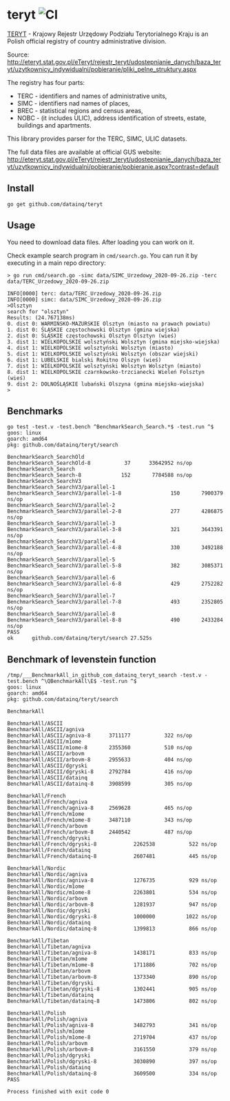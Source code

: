 # teryt ![CI](https://github.com/datainq/teryt/workflows/CI/badge.svg)

[TERYT](https://pl.wikipedia.org/wiki/TERYT) - Krajowy Rejestr Urzędowy Podziału Terytorialnego Kraju
is an Polish official registry of country administrative division. 

Source: http://eteryt.stat.gov.pl/eTeryt/rejestr_teryt/udostepnianie_danych/baza_teryt/uzytkownicy_indywidualni/pobieranie/pliki_pelne_struktury.aspx

The registry has four parts:
 * TERC - identifiers and names of administrative units,
 * SIMC - identifiers nad names of places,
 * BREC - statistical regions and census areas,
 * NOBC - (it includes ULIC), address identification of streets, estate, buildings and apartments.

This library provides parser for the TERC, SIMC, ULIC
datasets.

The full data files are available at official GUS website:
http://eteryt.stat.gov.pl/eTeryt/rejestr_teryt/udostepnianie_danych/baza_teryt/uzytkownicy_indywidualni/pobieranie/pobieranie.aspx?contrast=default

## Install

```
go get github.com/datainq/teryt
```

## Usage

You need to download data files. After loading you can work on it.

Check example search program in `cmd/search.go`. 
You can run it by executing in a main repo directory:

```
> go run cmd/search.go -simc data/SIMC_Urzedowy_2020-09-26.zip -terc data/TERC_Urzedowy_2020-09-26.zip

INFO[0000] terc: data/TERC_Urzedowy_2020-09-26.zip
INFO[0000] simc: data/SIMC_Urzedowy_2020-09-26.zip
>Olsztyn
search for "olsztyn"
Results: (24.767138ms)
0. dist 0: WARMIŃSKO-MAZURSKIE Olsztyn (miasto na prawach powiatu)
1. dist 0: ŚLĄSKIE częstochowski Olsztyn (gmina wiejska)
2. dist 0: ŚLĄSKIE częstochowski Olsztyn Olsztyn (wieś)
3. dist 1: WIELKOPOLSKIE wolsztyński Wolsztyn (gmina miejsko-wiejska)
4. dist 1: WIELKOPOLSKIE wolsztyński Wolsztyn (miasto)
5. dist 1: WIELKOPOLSKIE wolsztyński Wolsztyn (obszar wiejski)
6. dist 1: LUBELSKIE bialski Rokitno Olszyn (wieś)
7. dist 1: WIELKOPOLSKIE wolsztyński Wolsztyn Wolsztyn (miasto)
8. dist 1: WIELKOPOLSKIE czarnkowsko-trzcianecki Wieleń Folsztyn (wieś)
9. dist 2: DOLNOŚLĄSKIE lubański Olszyna (gmina miejsko-wiejska)
>
```

## Benchmarks

```
go test -test.v -test.bench ^BenchmarkSearch_Search.*$ -test.run ^$
goos: linux
goarch: amd64
pkg: github.com/datainq/teryt/search

BenchmarkSearch_SearchOld
BenchmarkSearch_SearchOld-8   	      37	  33642952 ns/op
BenchmarkSearch_Search
BenchmarkSearch_Search-8      	     152	   7784588 ns/op
BenchmarkSearch_SearchV3
BenchmarkSearch_SearchV3/parallel-1
BenchmarkSearch_SearchV3/parallel-1-8         	     150	   7900379 ns/op
BenchmarkSearch_SearchV3/parallel-2
BenchmarkSearch_SearchV3/parallel-2-8         	     277	   4286875 ns/op
BenchmarkSearch_SearchV3/parallel-3
BenchmarkSearch_SearchV3/parallel-3-8         	     321	   3643391 ns/op
BenchmarkSearch_SearchV3/parallel-4
BenchmarkSearch_SearchV3/parallel-4-8         	     330	   3492188 ns/op
BenchmarkSearch_SearchV3/parallel-5
BenchmarkSearch_SearchV3/parallel-5-8         	     382	   3085371 ns/op
BenchmarkSearch_SearchV3/parallel-6
BenchmarkSearch_SearchV3/parallel-6-8         	     429	   2752282 ns/op
BenchmarkSearch_SearchV3/parallel-7
BenchmarkSearch_SearchV3/parallel-7-8         	     493	   2352805 ns/op
BenchmarkSearch_SearchV3/parallel-8
BenchmarkSearch_SearchV3/parallel-8-8         	     490	   2433284 ns/op
PASS
ok  	github.com/datainq/teryt/search	27.525s
```

## Benchmark of levenstein function

```
/tmp/___BenchmarkAll_in_github_com_datainq_teryt_search -test.v -test.bench ^\QBenchmarkAll\E$ -test.run ^$
goos: linux
goarch: amd64
pkg: github.com/datainq/teryt/search

BenchmarkAll

BenchmarkAll/ASCII
BenchmarkAll/ASCII/agniva
BenchmarkAll/ASCII/agniva-8  	 3711177	       322 ns/op
BenchmarkAll/ASCII/m1ome
BenchmarkAll/ASCII/m1ome-8   	 2355360	       510 ns/op
BenchmarkAll/ASCII/arbovm
BenchmarkAll/ASCII/arbovm-8  	 2955633	       404 ns/op
BenchmarkAll/ASCII/dgryski
BenchmarkAll/ASCII/dgryski-8 	 2792784	       416 ns/op
BenchmarkAll/ASCII/datainq
BenchmarkAll/ASCII/datainq-8 	 3908599	       305 ns/op

BenchmarkAll/French
BenchmarkAll/French/agniva
BenchmarkAll/French/agniva-8 	 2569628	       465 ns/op
BenchmarkAll/French/m1ome
BenchmarkAll/French/m1ome-8  	 3487110	       343 ns/op
BenchmarkAll/French/arbovm
BenchmarkAll/French/arbovm-8 	 2440542	       487 ns/op
BenchmarkAll/French/dgryski
BenchmarkAll/French/dgryski-8         	 2262538	       522 ns/op
BenchmarkAll/French/datainq
BenchmarkAll/French/datainq-8         	 2607481	       445 ns/op

BenchmarkAll/Nordic
BenchmarkAll/Nordic/agniva
BenchmarkAll/Nordic/agniva-8          	 1276735	       929 ns/op
BenchmarkAll/Nordic/m1ome
BenchmarkAll/Nordic/m1ome-8           	 2263801	       534 ns/op
BenchmarkAll/Nordic/arbovm
BenchmarkAll/Nordic/arbovm-8          	 1281937	       947 ns/op
BenchmarkAll/Nordic/dgryski
BenchmarkAll/Nordic/dgryski-8         	 1000000	      1022 ns/op
BenchmarkAll/Nordic/datainq
BenchmarkAll/Nordic/datainq-8         	 1399813	       866 ns/op

BenchmarkAll/Tibetan
BenchmarkAll/Tibetan/agniva
BenchmarkAll/Tibetan/agniva-8         	 1438171	       833 ns/op
BenchmarkAll/Tibetan/m1ome
BenchmarkAll/Tibetan/m1ome-8          	 1711886	       702 ns/op
BenchmarkAll/Tibetan/arbovm
BenchmarkAll/Tibetan/arbovm-8         	 1373340	       890 ns/op
BenchmarkAll/Tibetan/dgryski
BenchmarkAll/Tibetan/dgryski-8        	 1302441	       905 ns/op
BenchmarkAll/Tibetan/datainq
BenchmarkAll/Tibetan/datainq-8        	 1473806	       802 ns/op

BenchmarkAll/Polish
BenchmarkAll/Polish/agniva
BenchmarkAll/Polish/agniva-8          	 3482793	       341 ns/op
BenchmarkAll/Polish/m1ome
BenchmarkAll/Polish/m1ome-8           	 2719704	       437 ns/op
BenchmarkAll/Polish/arbovm
BenchmarkAll/Polish/arbovm-8          	 3161550	       379 ns/op
BenchmarkAll/Polish/dgryski
BenchmarkAll/Polish/dgryski-8         	 3030890	       397 ns/op
BenchmarkAll/Polish/datainq
BenchmarkAll/Polish/datainq-8         	 3609500	       334 ns/op
PASS

Process finished with exit code 0
```